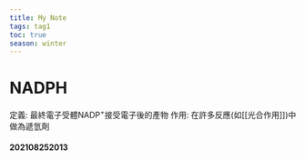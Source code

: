 ```yaml
---
title: My Note
tags: tag1
toc: true
season: winter
---
```

# NADPH

定義: 最終電子受體NADP<sup>+</sup>接受電子後的產物
作用: 在許多反應(如[[光合作用]])中做為遞氫劑

#### 202108252013